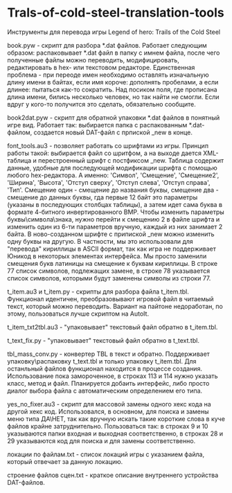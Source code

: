 # Trals-of-cold-steel-translation-tools
Инструменты для перевода игры Legend of hero: Trails of the Cold Steel

book.pyw - скрипт для разбора *.dat файлов. Работает следующим образом: распаковывает *.dat файл в папку с имнем файла, после чего полученные файлы можно переводить,
модифицировать, редактировать в hex- или текстовом редакторе. Единственная проблема - при переоде имен необходимо оставлять изначальную длину имени в байтах, если
имя короче: дополнять пробелами, а если длинее: пытаться как-то сократить. Над посиком поля, где прописана длина имени, бились несколько человек, но так найти не смогли.
Если вдруг у кого-то получится это сделать, обязательно сообщите.

book2dat.pyw - скрипт для обратной упаковки *.dat файлов в понятный игре вид. Работает так: выбирается папка с распакованным *.dat-файлом, создается новый DAT-файл
с прпиской _new в конце.

font_tools.au3 - позволяет работать со шрифтами из игры. Принцип работы такой: выбирается файл со шритфом, а на выходе дается XML-таблица и перестроенный шрифт с постфиксом
_new. Таблица содержит данные, удобные для последующей модификации шрифта с помощью любого hex-редактора. А именно: 'Символ', 'Смещение', 'Смещение2', 'Ширина', 'Высота', 
'Отступ сверху', 'Отступ слева', 'Отступ справа', 'Тип'. Смещение один - смещение до названия буквы, смещение два - смещение до данных буквы, гда первые 12 байт это 
параметры (указаны в последующих столбцах таблицы), а затем идет сама буква в формате 4-битного инвертированного BMP. Чтобы изменить параметры буквы\символа\знака, нужно
перейти к смещению 2 в файле шрифта и изменить один из 6-ти параметров вручную, каждый из них занимает 2 байта. В ново-созданном шрифте с припиской _new можно изменить
одну буквы на другую. В частности, мы это использовали для "перевода" кириллицы в ASCII формат, так как игра не поддерживает Юникод в некоторых элементах интерфейса. 
Мы просто заменили смещения букв латиницы на смещение к буквам кириллицы. В строке 77 список символов, подлежащих замене, в строке 78 указывается список символов, 
которыми будут заменены символы из строки 77.

t_item.au3 и t_item.py - скрипты для разбора файла t_item.tbl. Функционал идентичен, преобразовывают игровой файл в читаемый текст, который можно переводить. Вариант
на пайтоне недоработан, по этому, пользоваться лучше скриптом на AutoIt.

t_item_txt2tbl.au3 - "упаковывает" текстовый файл обратно в t_item.tbl.

t_text_fix.py - "упаковывает" текстовый файл обратно в t_text.tbl.

tbl_mass_conv.py - конвертер TBL в текст и обратно. Поддерживает упаковку\распаковку t_text.tbl и только упаковку t_item.tbl. Для останльный файлов функционал находится
в процессе создания. Использование пока замороченное, в строках 113 и 114 нужно указать класс, метод и файл. Планируется добаить интерфейс, либо просто диалог выбора
файла с автоматическим определением его типа.

yes_no_fixer.au3 - скрипт для массовой замены одного хекс кода на другой хекс код. Использовался, в основном, для поиска и замены меню типа ДА\НЕТ, так как вручную
искать такие короткие слова в куче файлов крайне затруднительно. Пользоваться так: в строках 9 и 10 указываются папки входная и выходная соответственно, в строках 28
и 29 указываются код для поиска и для замены соответственно.

локации по файлам.txt - список локаций игры с указанием файла, который отвечает за данную локацию.

строение файлов сцен.txt - краткое описание внутреннего устройства DAT-файлов.


